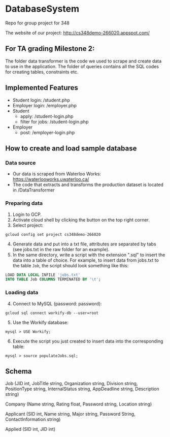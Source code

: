 # DatabaseSystem

Repo for group project for 348

The website of our project:
http://cs348demo-266020.appspot.com/


## For TA grading Milestone 2:

The folder data transformer is the code we used to scrape and create data to use in the application.
The folder of queries contains all the SQL codes for creating tables, constraints etc. 

## Implemented Features
- Student login: /student.php
- Employer login: /employer.php
- Student 
    - apply: /student-login.php
    - filter for jobs: /student-login.php
- Employer
    - post: /employer-login.php


## How to create and load sample database

### Data source

- Our data is scraped from Waterloo Works: https://waterlooworks.uwaterloo.ca/
- The code that extracts and transforms the production dataset is located in /DataTransformer

### Preparing data

1. Login to GCP.
2. Activate cloud shell by clicking the button on the top right corner.
3. Select project: 
```
gcloud config set project cs348demo-266020
```
4. Generate data and put into a txt file, attributes are separated by tabs (see jobs.txt in the raw folder for an example). 
5. In the same directory, write a script with the extension ".sql" to insert the data into a table of choice. For example, to insert data from jobs.txt to the table `Job`, the script should look something like this:
``` sql
LOAD DATA LOCAL INFILE 'jobs.txt'
INTO TABLE Job COLUMNS TERMINATED BY '\t';
```

### Loading data

4. Connect to MySQL (password: password):
```
gcloud sql connect workify-db --user=root
```
5. Use the Workify database:
```
mysql > USE Workify;
```
6. Execute the script you just created to insert data into the corresponding table:
```
mysql > source populateJobs.sql;
```


## Schema
 
Job (JID int, JobTitle string, Organization string, Division string, PositionType string, InternalStatus string, AppDeadline string, Description string)
 
Company (Name string, Rating float, Password string, Location string)
 
Applicant (SID int, Name string, Major string, Password String, ContactInformation string)
 
Applied (SID int, JID int)
